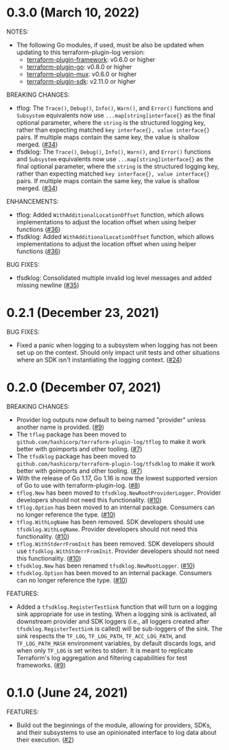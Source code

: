 # 0.3.0 (March 10, 2022)

NOTES:

* The following Go modules, if used, must be also be updated when updating to this terraform-plugin-log version:
    * [terraform-plugin-framework](https://github.com/hashicorp/terraform-plugin-framework/blob/main/CHANGELOG.md): v0.6.0 or higher
    * [terraform-plugin-go](https://github.com/hashicorp/terraform-plugin-go/blob/main/CHANGELOG.md): v0.8.0 or higher
    * [terraform-plugin-mux](https://github.com/hashicorp/terraform-plugin-mux/blob/main/CHANGELOG.md): v0.6.0 or higher
    * [terraform-plugin-sdk](https://github.com/hashicorp/terraform-plugin-sdk/blob/main/CHANGELOG.md): v2.11.0 or higher

BREAKING CHANGES:

* tflog: The `Trace()`, `Debug()`, `Info()`, `Warn()`, and `Error()` functions and `Subsystem` equivalents now use `...map[string]interface{}` as the final optional parameter, where the `string` is the structured logging key, rather than expecting matched `key interface{}, value interface{}` pairs. If multiple maps contain the same key, the value is shallow merged. ([#34](https://github.com/hashicorp/terraform-plugin-log/issues/34))
* tfsdklog: The `Trace()`, `Debug()`, `Info()`, `Warn()`, and `Error()` functions and `Subsystem` equivalents now use `...map[string]interface{}` as the final optional parameter, where the `string` is the structured logging key, rather than expecting matched `key interface{}, value interface{}` pairs. If multiple maps contain the same key, the value is shallow merged. ([#34](https://github.com/hashicorp/terraform-plugin-log/issues/34))

ENHANCEMENTS:

* tflog: Added `WithAdditionalLocationOffset` function, which allows implementations to adjust the location offset when using helper functions ([#36](https://github.com/hashicorp/terraform-plugin-log/issues/36))
* tfsdklog: Added `WithAdditionalLocationOffset` function, which allows implementations to adjust the location offset when using helper functions ([#36](https://github.com/hashicorp/terraform-plugin-log/issues/36))

BUG FIXES:

* tfsdklog: Consolidated multiple invalid log level messages and added missing newline ([#35](https://github.com/hashicorp/terraform-plugin-log/issues/35))

# 0.2.1 (December 23, 2021)

BUG FIXES:

* Fixed a panic when logging to a subsystem when logging has not been set up on the context. Should only impact unit tests and other situations where an SDK isn't instantiating the logging context. ([#24](https://github.com/hashicorp/terraform-plugin-log/issues/24))

# 0.2.0 (December 07, 2021)

BREAKING CHANGES:

* Provider log outputs now default to being named "provider" unless another name is provided. ([#9](https://github.com/hashicorp/terraform-plugin-log/issues/9))
* The `tflog` package has been moved to `github.com/hashicorp/terraform-plugin-log/tflog` to make it work better with goimports and other tooling. ([#7](https://github.com/hashicorp/terraform-plugin-log/issues/7))
* The `tfsdklog` package has been moved to `github.com/hashicorp/terraform-plugin-log/tfsdklog` to make it work better with goimports and other tooling. ([#7](https://github.com/hashicorp/terraform-plugin-log/issues/7))
* With the release of Go 1.17, Go 1.16 is now the lowest supported version of Go to use with terraform-plugin-log. ([#8](https://github.com/hashicorp/terraform-plugin-log/issues/8))
* `tflog.New` has been moved to `tfsdklog.NewRootProviderLogger`. Provider developers should not need this functionality. ([#10](https://github.com/hashicorp/terraform-plugin-log/issues/10))
* `tflog.Option` has been moved to an internal package. Consumers can no longer reference the type. ([#10](https://github.com/hashicorp/terraform-plugin-log/issues/10))
* `tflog.WithLogName` has been removed. SDK developers should use `tfsdklog.WithLogName`. Provider developers should not need this functionality. ([#10](https://github.com/hashicorp/terraform-plugin-log/issues/10))
* `tflog.WithStderrFromInit` has been removed. SDK developers should use `tfsdklog.WithStderrFromInit`. Provider developers should not need this functionality. ([#10](https://github.com/hashicorp/terraform-plugin-log/issues/10))
* `tfsdklog.New` has been renamed `tfsdklog.NewRootLogger`. ([#10](https://github.com/hashicorp/terraform-plugin-log/issues/10))
* `tfsdklog.Option` has been moved to an internal package. Consumers can no longer reference the type. ([#10](https://github.com/hashicorp/terraform-plugin-log/issues/10))

FEATURES:

* Added a `tfsdklog.RegisterTestSink` function that will turn on a logging sink appropriate for use in testing. When a logging sink is activated, all downstream provider and SDK loggers (i.e., all loggers created after `tfsdklog.RegisterTestSink` is called) will be sub-loggers of the sink. The sink respects the `TF_LOG`, `TF_LOG_PATH`, `TF_ACC_LOG_PATH`, and `TF_LOG_PATH_MASK` environment variables, by default discards logs, and when only `TF_LOG` is set writes to stderr. It is meant to replicate Terraform's log aggregation and filtering capabilities for test frameworks. ([#9](https://github.com/hashicorp/terraform-plugin-log/issues/9))

# 0.1.0 (June 24, 2021)

FEATURES:

* Build out the beginnings of the module, allowing for providers, SDKs, and their subsystems to use an opinionated interface to log data about their execution. ([#2](https://github.com/hashicorp/terraform-plugin-log/issues/2))
